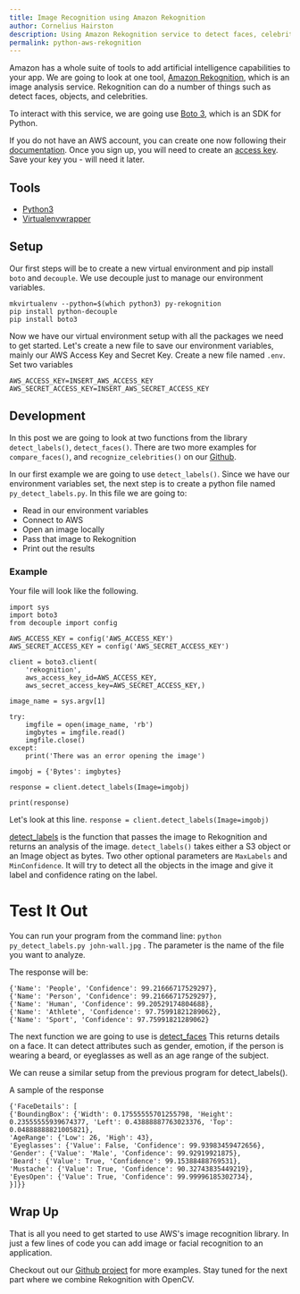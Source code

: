 ```yaml
---
title: Image Recognition using Amazon Rekognition
author: Cornelius Hairston
description: Using Amazon Rekognition service to detect faces, celebrities, and objects.
permalink: python-aws-rekognition
---
```


Amazon has a whole suite of tools to add artificial intelligence capabilities to your app.
We are going to look at one tool, [Amazon Rekognition](https://aws.amazon.com/rekognition/), which is an image analysis service. Rekognition can do a number of things such as detect faces, objects, and celebrities.

To interact with this service, we are going use [Boto 3](https://aws.amazon.com/sdk-for-python/), which is an SDK for Python.

If you do not have an AWS account, you can create one now following their [documentation](http://docs.aws.amazon.com/AWSCloudFormation/latest/UserGuide/cfn-sign-up-for-aws.html). Once you sign up, you will need to create an [access key](http://docs.aws.amazon.com/IAM/latest/UserGuide/id_credentials_access-keys.html). Save your key you - will need it later.

## Tools
- [Python3](https://www.python.org/downloads/)
- [Virtualenvwrapper](https://pypi.python.org/pypi/virtualenvwrapper)


## Setup
Our first steps will be to create a new virtual environment and pip install `boto` and `decouple`. We use decouple just to manage our environment variables.

```
mkvirtualenv --python=$(which python3) py-rekognition
pip install python-decouple
pip install boto3
```

Now we have our virtual environment setup with all the packages we need to get started. Let's create a new file to save our environment variables, mainly our AWS Access Key and Secret Key. Create a new file named `.env`. Set two variables
```
AWS_ACCESS_KEY=INSERT_AWS_ACCESS_KEY
AWS_SECRET_ACCESS_KEY=INSERT_AWS_SECRET_ACCESS_KEY
````


## Development
In this post we are going to look at two functions from the library `detect_labels()`, `detect_faces()`. There are two more examples for `compare_faces()`, and `recognize_celebrities()` on our [Github](https://github.com/istrategylabs/python-image-recognition).

In our first example we are going to use `detect_labels()`. Since we have our environment variables set, the next step is to create a python file named `py_detect_labels.py`. In this file we are going to:
- Read in our environment variables
- Connect to AWS
- Open an image locally
- Pass that image to Rekognition
- Print out the results


### Example
Your file will look like the following.

```
import sys
import boto3
from decouple import config

AWS_ACCESS_KEY = config('AWS_ACCESS_KEY')
AWS_SECRET_ACCESS_KEY = config('AWS_SECRET_ACCESS_KEY')

client = boto3.client(
    'rekognition',
    aws_access_key_id=AWS_ACCESS_KEY,
    aws_secret_access_key=AWS_SECRET_ACCESS_KEY,)

image_name = sys.argv[1]

try:
    imgfile = open(image_name, 'rb')
    imgbytes = imgfile.read()
    imgfile.close()
except:
    print('There was an error opening the image')

imgobj = {'Bytes': imgbytes}

response = client.detect_labels(Image=imgobj)

print(response)
```


Let's look at this line.
`response = client.detect_labels(Image=imgobj)`

[detect_labels](http://boto3.readthedocs.io/en/latest/reference/services/rekognition.html#Rekognition.Client.detect_labels) is the function that passes the image to Rekognition and returns an analysis of the image. `detect_labels()` takes either a S3 object or an Image object as bytes. Two other optional parameters are `MaxLabels` and  `MinConfidence`.
It will try to detect all the objects in the image and give it label and confidence rating on the label.


# Test It Out
You can run your program from the command line:  `python py_detect_labels.py john-wall.jpg` . The parameter is the name of the file you want to analyze.

The response will be:

```
{'Name': 'People', 'Confidence': 99.21666717529297},
{'Name': 'Person', 'Confidence': 99.21666717529297},
{'Name': 'Human', 'Confidence': 99.20529174804688},
{'Name': 'Athlete', 'Confidence': 97.75991821289062},
{'Name': 'Sport', 'Confidence': 97.75991821289062}
```


The next function we are going to use is [detect_faces](http://boto3.readthedocs.io/en/latest/reference/services/rekognition.html#Rekognition.Client.detect_faces) This returns details on a face. It can detect attributes such as gender, emotion, if the person is wearing a beard, or eyeglasses as well as an age range of the subject.

We can reuse a similar setup from the previous program for detect_labels().



A sample of the response

```
{'FaceDetails': [
{'BoundingBox': {'Width': 0.17555555701255798, 'Height': 0.23555555939674377, 'Left': 0.43888887763023376, 'Top': 0.04888888821005821},
'AgeRange': {'Low': 26, 'High': 43},
'Eyeglasses': {'Value': False, 'Confidence': 99.93983459472656},
'Gender': {'Value': 'Male', 'Confidence': 99.92919921875},
'Beard': {'Value': True, 'Confidence': 99.15388488769531},
'Mustache': {'Value': True, 'Confidence': 90.32743835449219},
'EyesOpen': {'Value': True, 'Confidence': 99.99996185302734},
}]}}
```

## Wrap Up
That is all you need to get started to use AWS's image recognition library. In just a few lines of code you can add image or facial recognition to an application.

Checkout out our [Github project](https://github.com/istrategylabs/python-image-recognition) for more examples. Stay tuned for the next part where we combine Rekognition with OpenCV.
